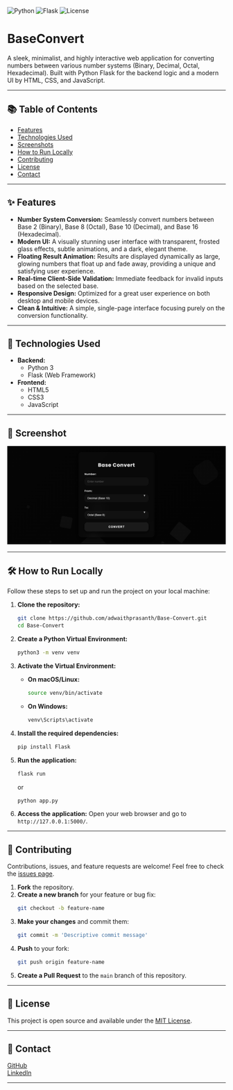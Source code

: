 ![Python](https://img.shields.io/badge/python-3.8+-blue)
![Flask](https://img.shields.io/badge/flask-2.x-green)
![License](https://img.shields.io/badge/license-MIT-blue.svg)

# BaseConvert

A sleek, minimalist, and highly interactive web application for converting numbers between various number systems (Binary, Decimal, Octal, Hexadecimal). Built with Python Flask for the backend logic and a modern UI by HTML, CSS, and JavaScript.

---

## 📚 Table of Contents

- [Features](#-features)
- [Technologies Used](#-technologies-used)
- [Screenshots](#-screenshots)
- [How to Run Locally](#️-how-to-run-locally)
- [Contributing](#-contributing)
- [License](#-license)
- [Contact](#-contact)

---

## ✨ Features

* **Number System Conversion:** Seamlessly convert numbers between Base 2 (Binary), Base 8 (Octal), Base 10 (Decimal), and Base 16 (Hexadecimal).
* **Modern UI:** A visually stunning user interface with transparent, frosted glass effects, subtle animations, and a dark, elegant theme.
* **Floating Result Animation:** Results are displayed dynamically as large, glowing numbers that float up and fade away, providing a unique and satisfying user experience.
* **Real-time Client-Side Validation:** Immediate feedback for invalid inputs based on the selected base.
* **Responsive Design:** Optimized for a great user experience on both desktop and mobile devices.
* **Clean & Intuitive:** A simple, single-page interface focusing purely on the conversion functionality.

---

## 🚀 Technologies Used

* **Backend:**
    * Python 3
    * Flask (Web Framework)
* **Frontend:**
    * HTML5
    * CSS3
    * JavaScript

---

## 📸 Screenshot

![Homepage](images/Screenshot.png)

---

## 🛠️ How to Run Locally

Follow these steps to set up and run the project on your local machine:

1.  **Clone the repository:**
    ```bash
    git clone https://github.com/adwaithprasanth/Base-Convert.git
    cd Base-Convert
    ```

2.  **Create a Python Virtual Environment:**
    ```bash
    python3 -m venv venv
    ```

3.  **Activate the Virtual Environment:**
    * **On macOS/Linux:**
        ```bash
        source venv/bin/activate
        ```
    * **On Windows:**
        ```bash
        venv\Scripts\activate
        ```

4.  **Install the required dependencies:**
    ```bash
    pip install Flask
    ```

5.  **Run the application:**
    ```bash
    flask run
    ```
    or
    ```bash
    python app.py
    ```

6.  **Access the application:**
    Open your web browser and go to `http://127.0.0.1:5000/`.

---

## 🤝 Contributing

Contributions, issues, and feature requests are welcome! Feel free to check the [issues page](https://github.com/adwaithprasanth/Base-Convert/issues).

1.  **Fork** the repository.
2.  **Create a new branch** for your feature or bug fix:  
    ```bash
    git checkout -b feature-name
    ```
3.  **Make your changes** and commit them:  
    ```bash
    git commit -m 'Descriptive commit message'
    ```
4.  **Push** to your fork:  
    ```bash
    git push origin feature-name
    ```
5.  **Create a Pull Request** to the `main` branch of this repository.

---

## 📄 License

This project is open source and available under the [MIT License](https://opensource.org/licenses/MIT).

---

## 📧 Contact

[GitHub](https://github.com/adwaithprasanth)  
[LinkedIn](https://www.linkedin.com/in/adwaithprasanth)

---

